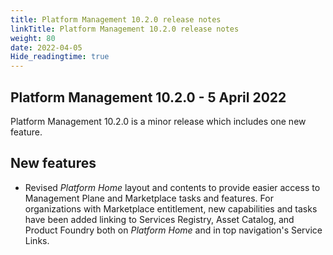 ```yaml
---
title: Platform Management 10.2.0 release notes
linkTitle: Platform Management 10.2.0 release notes
weight: 80
date: 2022-04-05
Hide_readingtime: true
---
```


## Platform Management 10.2.0 - 5 April 2022

Platform Management 10.2.0 is a minor release which includes one new feature.

## New features

* Revised _Platform Home_ layout and contents to provide easier access to Management Plane and Marketplace tasks and features. For organizations with Marketplace entitlement, new capabilities and tasks have been added linking to Services Registry, Asset Catalog, and Product Foundry both on _Platform Home_ and in top navigation's Service Links.
